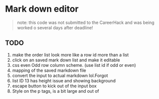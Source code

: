 # Mark down editor

> note: this code was not submitted to the CareerHack and was being worked o several days after deadline!

## TODO

1. make the order list look more like a row id more than a list
2. click on an saved mark down list and make it editable
3. css even Odd row column scheme. (use list id if odd or even)
4. mapping of the saved markdown file
5. convert the input to actual markdown lol.Forgot
6. list ID 13 has height issue and showing background
7. escape button to kick out of the input box
8. Style on the p tags, is a bit large and out of
